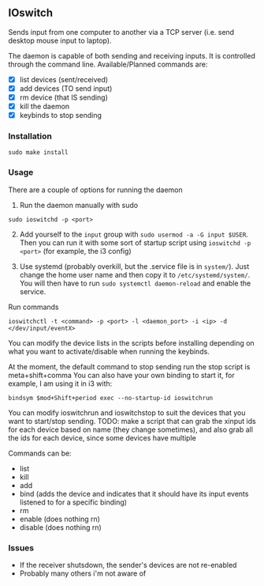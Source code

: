 ## IOswitch

Sends input from one computer to another via a TCP server (i.e. send desktop mouse input to laptop).

The daemon is capable of both sending and receiving inputs. It is controlled through the command line.
Available/Planned commands are:
- [x] list devices (sent/received)
- [x] add devices (TO send input)
- [x] rm device (that IS sending)
- [x] kill the daemon
- [x] keybinds to stop sending

### Installation
```
sudo make install
```

### Usage

There are a couple of options for running the daemon

1. Run the daemon manually with sudo 
```
sudo ioswitchd -p <port>
```
2. Add yourself to the `input` group with `sudo usermod -a -G input $USER`. Then you can run it with some sort of startup script using `ioswitchd -p <port>` (for example, the i3 config)

3. Use systemd (probably overkill, but the .service file is in `system/`). Just change the home user name and then copy it to `/etc/systemd/system/`. You will then have to run `sudo systemctl daemon-reload` and enable the service.


Run commands
```
ioswitchctl -t <command> -p <port> -l <daemon_port> -i <ip> -d </dev/input/eventX>
```

You can modify the device lists in the scripts before installing depending on what you want to activate/disable when running the keybinds.

At the moment, the default command to stop sending run the stop script is meta+shift+comma
You can also have your own binding to start it, for example, I am using it in i3 with:
```
bindsym $mod+Shift+period exec --no-startup-id ioswitchrun
```
You can modify ioswitchrun and ioswitchstop to suit the devices that you want to start/stop sending.
TODO: make a script that can grab the xinput ids for each device based on name (they change sometimes), and also grab all the ids for each device, since some devices have multiple

Commands can be:
- list
- kill
- add
- bind (adds the device and indicates that it should have its input events listened to for a specific binding)
- rm
- enable (does nothing rn)
- disable (does nothing rn)


### Issues
- If the receiver shutsdown, the sender's devices are not re-enabled
- Probably many others i'm not aware of
